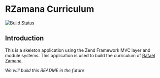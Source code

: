 # RZamana Curriculum
[![Build Status](https://travis-ci.org/rzamana/curriculum.svg?branch=master)](https://travis-ci.org/rzamana/curriculum)

## Introduction

This is a skeleton application using the Zend Framework MVC layer and module
systems. This application is used to build the curriculum of [Rafael Zamana](https://zamana.com.br).

_We will build this README in the future_